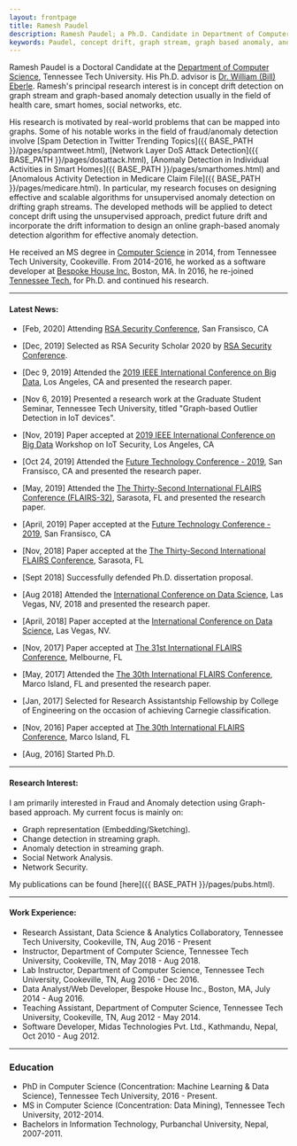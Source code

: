 ```yaml
---
layout: frontpage
title: Ramesh Paudel
description: Ramesh Paudel; a Ph.D. Candidate in Department of Computer Science at Tennessee Tech University - Cookeville, TN; research in concept drift, graph stream, graph-based anomaly, and machine learning.
keywords: Paudel, concept drift, graph stream, graph based anomaly, anomaly detection
---
```


Ramesh Paudel is a Doctoral Candidate at the [Department of Computer Science](http://www.csc.tntech.edu), Tennessee Tech University. His Ph.D. advisor is [Dr. William (Bill) Eberle](http://users.csc.tntech.edu/~weberle/).
Ramesh's principal research interest is in concept drift detection on graph stream and graph-based anomaly detection usually in the field of health care, smart homes, social networks, etc.

His research is motivated by real-world problems that can be mapped into graphs. Some of his notable works in the field of fraud/anomaly detection involve [Spam Detection in Twitter Trending Topics]({{ BASE_PATH }}/pages/spamtweet.html), [Network Layer DoS Attack Detection]({{ BASE_PATH }}/pages/dosattack.html), [Anomaly Detection in Individual Activities in Smart Homes]({{ BASE_PATH }}/pages/smarthomes.html) and [Anomalous Activity Detection in Medicare Claim File]({{ BASE_PATH }}/pages/medicare.html). In particular, my research focuses on designing effective and scalable algorithms for unsupervised anomaly detection on drifting graph streams. The developed methods will be applied to detect concept drift using the unsupervised approach, predict future drift and incorporate the drift information to design an online graph-based anomaly detection algorithm for effective anomaly detection.

He received an MS degree in [Computer Science](http://www.csc.tntech.edu)
in 2014, from Tennessee Tech University, Cookeville. From 2014-2016, he worked as a software developer at [Bespoke House Inc.](http://bespoke.house) Boston, MA. In 2016, he re-joined [Tennessee Tech.](https://www.tntech.edu) for Ph.D. and continued his research.

---
#### Latest News:
* [Feb, 2020] Attending [RSA Security Conference](https://www.rsaconference.com/), San Fransisco, CA

* [Dec, 2019] Selected as RSA Security Scholar 2020 by [RSA Security Conference](https://www.rsaconference.com/).

* [Dec 9, 2019] Attended the [2019 IEEE International Conference on Big Data](http://bigdataieee.org/BigData2019/), Los Angeles, CA and presented the research paper.

* [Nov 6, 2019] Presented a research work at the Graduate Student Seminar, Tennessee Tech University, titled "Graph-based Outlier Detection in IoT devices".

* [Nov, 2019] Paper accepted at [2019 IEEE International Conference on Big Data](http://bigdataieee.org/BigData2019/) Workshop on IoT Security, Los Angeles, CA

* [Oct 24, 2019] Attended the [Future Technology Conference - 2019](https://saiconference.com/FTC), San Fransisco, CA and presented the research paper.

* [May, 2019] Attended the [The Thirty-Second International FLAIRS Conference (FLAIRS-32)](https://sites.google.com/view/flairs-32homepage/home), Sarasota, FL and presented the research paper.

* [April, 2019] Paper accepted at the [Future Technology Conference - 2019](https://saiconference.com/FTC), San Fransisco, CA

* [Nov, 2018] Paper accepted at the [The Thirty-Second International FLAIRS Conference](https://sites.google.com/view/flairs-32homepage/home),  Sarasota, FL

* [Sept 2018] Successfully defended Ph.D. dissertation proposal.

* [Aug 2018] Attended the [International Conference on Data Science](https://americancse.org/events/csce2018/proceedings/index_html), Las Vegas, NV, 2018 and presented the research paper.

* [April, 2018] Paper accepted at the [International Conference on Data Science](https://americancse.org/events/csce2018/proceedings/index_html), Las Vegas, NV.

* [Nov, 2017] Paper accepted at [The 31st International FLAIRS Conference](https://sites.google.com/site/flairs31conference/),  Melbourne, FL

* [May, 2017] Attended the [The 30th International FLAIRS Conference](https://sites.google.com/site/flairs30conference/home), Marco Island, FL and presented the research paper.

* [Jan, 2017] Selected for Research Assistantship Fellowship by College of Engineering on the occasion of achieving Carnegie classification.

* [Nov, 2016] Paper accepted at [The 30th International FLAIRS Conference](https://sites.google.com/site/flairs30conference/home),  Marco Island, FL

* [Aug, 2016] Started Ph.D. 
---
#### Research Interest:
I am primarily interested in Fraud and Anomaly detection using Graph-based approach. My current focus is mainly on: 
* Graph representation (Embedding/Sketching).
* Change detection in streaming graph.
* Anomaly detection in streaming graph.
* Social Network Analysis.
* Network Security.

My publications can be found [here]({{ BASE_PATH }}/pages/pubs.html). 

---
#### Work Experience:
* Research Assistant, Data Science & Analytics Collaboratory, Tennessee Tech University, Cookeville, TN, Aug 2016 - Present
* Instructor, Department of Computer Science, Tennessee Tech University, Cookeville, TN, May 2018 - Aug 2018.
* Lab Instructor, Department of Computer Science, Tennessee Tech University, Cookeville, TN, Aug 2016 - Dec 2016.
* Data Analyst/Web Developer, Bespoke House Inc., Boston, MA, July 2014 - Aug 2016.
* Teaching Assistant, Department of Computer Science, Tennessee Tech University, Cookeville, TN, Aug 2012 - May 2014.
* Software Developer, Midas Technologies Pvt. Ltd., Kathmandu, Nepal, Oct 2010 - Aug 2012.

---
### Education
* PhD in Computer Science (Concentration: Machine Learning & Data Science), Tennessee Tech University, 2016 - Present.
* MS in Computer Science (Concentration: Data Mining), Tennessee Tech University, 2012-2014.
* Bachelors in Information Technology, Purbanchal University, Nepal, 2007-2011.